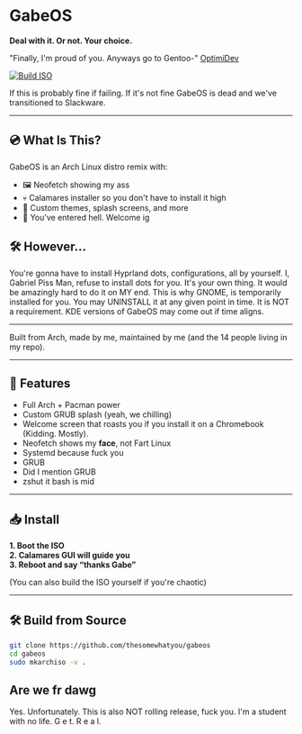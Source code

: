 # GabeOS

**Deal with it. Or not. Your choice.**

"Finally, I'm proud of you. Anyways go to Gentoo-" [OptimiDev](https://github.com/OptimiDEV)

[![Build ISO](https://github.com/GabeOS-Arch/GabeOS-Workflow-Dev/actions/workflows/build-iso.yml/badge.svg)](https://github.com/GabeOS-Arch/GabeOS-Workflow-Dev/actions/workflows/build-iso.yml)

If this is probably fine if failing. If it's not fine GabeOS is dead and we've transitioned to Slackware.

---

## 💿 What Is This?

GabeOS is an Arch Linux distro remix with:
- 🖼️ Neofetch showing my ass
- 💀 Calamares installer so you don't have to install it high
- 🔮 Custom themes, splash screens, and more
- 🧠 You've entered hell. Welcome ig

## 🛠️ However... 

You're gonna have to install Hyprland dots, configurations, all by yourself.
I, Gabriel Piss Man, refuse to install dots for you.
It's your own thing. It would be amazingly hard to do it on MY end.
This is why GNOME, is temporarily installed for you. You may UNINSTALL it at any given point in time. It is NOT a requirement.
KDE versions of GabeOS may come out if time aligns. 

---

Built from Arch, made by me, maintained by me (and the 14 people living in my repo).

---

## 🚀 Features

- Full Arch + Pacman power
- Custom GRUB splash (yeah, we chilling)
- Welcome screen that roasts you if you install it on a Chromebook (Kidding. Mostly). 
- Neofetch shows my **face**, not Fart Linux
- Systemd because fuck you
- GRUB
- Did I mention GRUB
- zshut it bash is mid

---

## 📥 Install

**1. Boot the ISO**  
**2. Calamares GUI will guide you**  
**3. Reboot and say “thanks Gabe”**

(You can also build the ISO yourself if you're chaotic)

---

## 🛠️ Build from Source

```bash
git clone https://github.com/thesomewhatyou/gabeos
cd gabeos
sudo mkarchiso -v .
```

## Are we fr dawg 

Yes. Unfortunately. 
This is also NOT rolling release, fuck you. I'm a student with no life. G e t.  R e a l.  

